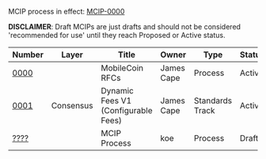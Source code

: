 MCIP process in effect: [MCIP-0000](proposals/0000-mobilecoin-rfcs.md)

**DISCLAIMER**: Draft MCIPs are just drafts and should not be considered 'recommended for use' until they reach Proposed or Active status.

Number | Layer | Title | Owner | Type | Status 
-------|-------|-------|-------|------|---------
[0000](proposals/0000-mobilecoin-rfcs.md) |           | MobileCoin RFCs                     | James Cape | Process         | Active
[0001](proposals/0001-dynamic-fees-v1.md) | Consensus | Dynamic Fees V1 (Configurable Fees) | James Cape | Standards Track | Active
[????](proposals/????-mcip-process.md)    |           | MCIP Process                        | koe        | Process         | Draft
